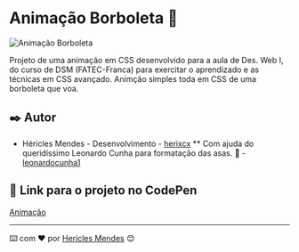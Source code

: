 # Animação Borboleta 🦋
![Animação Borboleta](https://github.com/herixcx/animacao-borboleta/assets/162808394/670c123c-5b7e-4060-9318-4c285cf72c01)

Projeto de uma animação em CSS desenvolvido para a aula de Des. Web I, do curso de DSM (FATEC-Franca) para exercitar o aprendizado e as técnicas em CSS avançado. Animção simples toda em CSS de uma borboleta que voa.

## ✒️ Autor

* Héricles Mendes - Desenvolvimento - [herixcx](https://github.com/herixcxl)
 ** Com ajuda do queridíssimo Leonardo Cunha para formatação das asas. 💙 - [leonardocunha1](https://github.com/leonardocunha1)
  
## 📍 Link para o projeto no CodePen

[Animação](https://codepen.io/herixcx/pen/abrdzOj)


---
⌨️ com ❤️ por [Hericles Mendes](https://github.com/herixc) 😊

